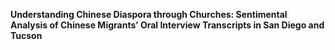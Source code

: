 **Understanding Chinese Diaspora through Churches: Sentimental Analysis of Chinese Migrants’ Oral Interview Transcripts in San Diego and Tucson**
